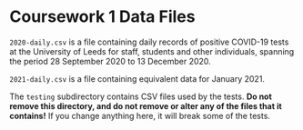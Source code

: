 # Coursework 1 Data Files

`2020-daily.csv` is a file containing daily records of positive COVID-19
tests at the University of Leeds for staff, students and other individuals,
spanning the period 28 September 2020 to 13 December 2020.

`2021-daily.csv` is a file containing equivalent data for January 2021.

The `testing` subdirectory contains CSV files used by the tests.  **Do not
remove this directory, and do not remove or alter any of the files that
it contains!**  If you change anything here, it will break some of the tests.
